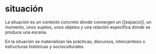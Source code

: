 # situación
La situación es un contexto concreto donde convergen un [[espacio]], un momento, unos sujetos, unos objetos y una relación específica donde se produce una escena.

En la situación se materializan las prácticas, discursos, intercambios o estructuras históricas y socioculturales.
